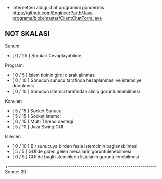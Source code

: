 * Internetten aldigi chat programini gondermis
https://github.com/EngineerParth/Java-programs/blob/master/ClientChatForm.java 

NOT SKALASI
-------------------

Sunum:
- [ 0 / 25 ] Sorulari Cevaplayabilme

Program:
- [ 0 /  5 ] Islem tipinin girdi olarak alinmasi 
- [ 0 / 10 ] Sonucun sunucu tarafinda hesaplanmasi ve istemciye donulmesi
- [ 0 / 10 ] Sonucun istemci tarafindan alinip goruntulenebilmesi

Konular:
- [ 5 / 15 ] Socket Sunucu
- [ 5 / 15 ] Socket Istemci
- [ 0 / 15 ] Multi Thread destegi
- [ 5 / 10 ] Java Swing GUI

Islevler:
- [ 0 / 10 ] Bir sunucuya birden fazla istemcinin baglanabilmesi
- [ 5 /  5 ] GUI'de giden gelen mesajlarin goruntulenebilmesi
- [ 0 /  5 ] GUI'de bagli istemcilerin listesinin goruntulenebilmesi

+--------------------------------------------------------------------------
Sonuc: 20